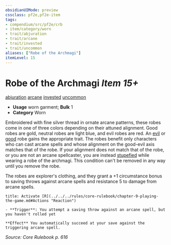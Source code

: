 ```yaml
---
obsidianUIMode: preview
cssclass: pf2e,pf2e-item
tags:
- compendium/src/pf2e/crb
- item/category/worn
- trait/abjuration
- trait/arcane
- trait/invested
- trait/uncommon
aliases: ["Robe of the Archmagi"]
itemLevel: 15
---
```

# Robe of the Archmagi *Item 15+*  
[abjuration](../../../rules/traits/abjuration.md)  [arcane](../../../rules/traits/arcane.md)  [invested](../../../rules/traits/invested.md)  [uncommon](../../../rules/traits/uncommon.md)  

- **Usage** worn garment; **Bulk** 1
- **Category** Worn

Embroidered with fine silver thread in ornate arcane patterns, these robes come in one of three colors depending on their attuned alignment. Good robes are gold, neutral robes are light blue, and evil robes are red. An [evil](../../../rules/traits/evil.md) or [good](../../../rules/traits/good.md) robe gains the appropriate trait. The robes benefit only characters who can cast arcane spells and whose alignment on the good-evil axis matches that of the robe. If your alignment does not match that of the robe, or you are not an arcane spellcaster, you are instead [stupefied](../../../rules/conditions.md#Stupefied) while wearing a robe of the archmagi. This condition can't be removed in any way until you remove the robe.

The robes are explorer's clothing, and they grant a +1 circumstance bonus to saving throws against arcane spells and resistance 5 to damage from arcane spells.

```ad-embed-ability
title: Activate [R](../../../rules/core-rulebook/chapter-9-playing-the-game.md#Actions "Reaction")

- **Trigger**: You attempt a saving throw against an arcane spell, but you haven't rolled yet

**Effect** You automatically succeed at your save against the triggering arcane spell.
```

*Source: Core Rulebook p. 616*
